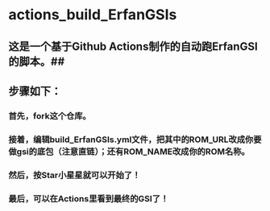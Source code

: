 # actions_build_ErfanGSIs #

## 这是一个基于Github Actions制作的自动跑ErfanGSI的脚本。##
## 步骤如下： ##
### 首先，fork这个仓库。 ###
### 接着，编辑build_ErfanGSIs.yml文件，把其中的ROM_URL改成你要做gsi的底包（注意直链）；还有ROM_NAME改成你的ROM名称。 ###
### 然后，按Star小星星就可以开始了！ ###
### 最后，可以在Actions里看到最终的GSI了！ ###
